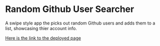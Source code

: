 # Random Github User Searcher

A swipe style app the picks out random Github users
and adds them to a list, showcasing thier account
info.

[Here is the link to the deployed page](https://debugbob.github.io/Week_13_challenge/)